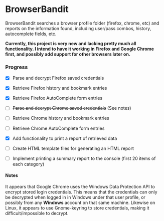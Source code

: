 # BrowserBandit

BrowserBandit searches a browser profile folder (firefox, chrome, etc) and reports on the information found, including user/pass combos, history, autocomplete fields, etc.

**Currently, this project is very new and lacking pretty much all functionality. I intend to have it working in Firefox and Google Chrome first, and possibly add support for other browsers later on.**

### Progress

- [x] Parse and decrypt Firefox saved credentials
- [x] Retrieve Firefox history and bookmark entries
- [x] Retrieve Firefox AutoComplete form entries

- [ ] ~~Parse and decrypt Chrome saved credentials~~ (See notes)
- [ ] Retrieve Chrome history and bookmark entries
- [ ] Retrieve Chrome AutoComplete form entries

- [x] Add functionality to print a report of retrieved data
- [ ] Create HTML template files for generating an HTML report
- [ ] Implement printing a summary report to the console (first 20 items of each category)


#### Notes

It appears that Google Chrome uses the Windows Data Protection API to encrypt stored login credentials. This means that the credentials can only be decrypted when logged in in Windows under that user profile, or possibly from any **Windows** account on that same machine. Likewise on Linux, it appears to use Gnome-keyring to store credentials, making it difficult/impossible to decrypt.